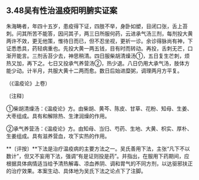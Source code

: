 ## 3.48吴有性治温疫阳明腑实证案

朱海畴者，年四十五岁，患疫得下证，四肢不举，身卧如塑，目闭口张，舌上苔刺。问其所苦不能答，因问其子，两三日所服何药，云进承气汤三剂，每剂投大黄两许不效，更无他策，惟待日而已，但不忍坐视，更祈一诊。余诊得脉尚有神，下证悉悉具，药轻病重也。先投大黄一两五钱，目有时而转动。再投，舌刺无芒，口渐开能言。三剂舌苔少去，神思稍清。四日服柴胡清燥汤①，五日复生芒刺，烦热又加，再下之。七日又投承气养营汤②，热少退。八日仍用大承气汤，肢体方能少动。计半月，共服大黄十二两而愈。数日后始进糜粥，调理两月方平复。

（《温疫论》上卷）

〔注释〕

①柴胡清燥汤：《温疫论》方。由柴胡、黄芩、陈皮、甘草、花粉、知母、生姜、大枣组成。具有和解除热、生津润燥的作用。

②承气养营汤：《温疫论》方。由知母、当归、芍药、生地、大黄、枳实、厚朴、生姜组成。具有滋养营血，攻下实热的作用。

**〔评按〕**下法是治疗温疫病的主要方法之一。吴氏善用下法，主张“凡下不以数计”，但又不妄用下法，强调“有是证则投是药”。并指出，在服用下药期间，应根据具体病情适当给予清热解毒、凉血养阴、调和胃气的不同方剂，以达驱邪扶正的治疗效果。本案生动、具体地为吴氏下法之论点下了注脚。
